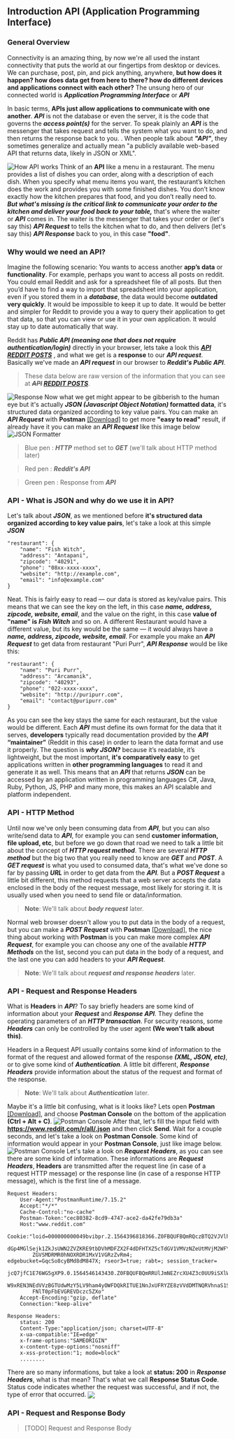 ## Introduction API (Application Programming Interface)
### General Overview
Connectivity is an amazing thing, by now we're all used the instant connectivity that puts the world at our fingertips from desktop or devices. We can purchase, post, pin, and pick anything, anywhere, **but how does it happen? how does data get from here to there? how do different devices and applications connect with each other?** The unsung hero of our connected world is **_Application Programming Interface_** or **_API_**

In basic terms, **APIs just allow applications to communicate with one another**. **_API_** is not the database or even the server, it is the code that governs the **_access point(s)_** for the server. To speak plainly an **_API_** is the messenger that takes request and tells the system what you want to do, and then returns the response back to you. . When people talk about **_"API"_**, they sometimes generalize and actually mean "a publicly available web-based API that returns data, likely in JSON or XML".

![How API works](Assets/HowAPIWorks.png)
Think of an **API** like a menu in a restaurant. The menu provides a list of dishes you can order, along with a description of each dish. When you specify what menu items you want, the restaurant’s kitchen does the work and provides you with some finished dishes. You don’t know exactly how the kitchen prepares that food, and you don’t really need to. **_But what's missing is the critical link to communicate your order to the kitchen and deliver your food back to your table,_** that's where the waiter or **_API_** comes in. The waiter is the messenger that takes your order or (let's say this) **_API Request_** to tells the kitchen what to do, and then delivers (let's say this) **_API Response_** back to you, in this case **"food"**.

### Why would we need an API?
Imagine the following scenario: You wants to access another **app’s data** or **functionality**. For example, perhaps you want to access all posts on reddit. You could email Reddit and ask for a spreadsheet file of all posts. But then you’d have to find a way to import that spreadsheet into your application, even if you stored them in a **_database_**, the data would become **outdated very quickly**. It would be impossible to keep it up to date. It would be better and simpler for Reddit to provide you a way to query their application to get that data, so that you can view or use it in your own application. It would stay up to date automatically that way. 

Reddit has **_Public API (meaning one that does not require authentication/login)_** directly in your browser, lets take a look this **_[API REDDIT POSTS](https://www.reddit.com/r/all/.json)_** , and what we get is a **response** to our **_API request_**. Basically we've made an **_API request_** in our browser to **_Reddit's Public API_**.
>These data below are raw version of the information that you can see at **_~~API~~ [REDDIT POSTS](https://www.reddit.com/r/all/)_**.

![Response](Assets/JSON.PNG)
Now what we get might appear to be gibberish to the human eye but it's actually **_JSON (Javascript Object Notation)_ formatted data**, it's structured data organized according to key value pairs. You can make an **_API Request_** with **Postman** [[Download]](https://www.getpostman.com/downloads/) to get more **"easy to read"** result, if already have it you can make an **_API Request_** like this image below
![JSON Formatter](Assets/Postman.PNG)
>Blue pen  : **_HTTP_** method set to **_GET_** (we'll talk about HTTP method later)

>Red pen   : **_Reddit's API_**

>Green pen : Response from **_API_**

### API - What is JSON and why do we use it in API?
Let's talk about **_JSON_**, as we mentioned before **it's structured data organized according to key value pairs**, let's take a look at this simple **_JSON_**
```
"restaurant": {
	"name": "Fish Witch",
	"address": "Antapani",
	"zipcode": "40291",
	"phone": "08xx-xxxx-xxxx",
	"website": "http://example.com",
	"email": "info@example.com"
}
```
Neat. This is fairly easy to read — our data is stored as key/value pairs. This means that we can see the key on the left, in this case **_name, address, zipcode, website, email_**, and the value on the right, in this case **value of "name" is _Fish Witch_** and so on. A different Restaurant would have a different value, but its key would be the same — it would always have a **_name, address, zipcode, website, email_**.
For example you make an **_API Request_** to get data from restaurant "Puri Purr", **_API Response_** would be like this:
```
"restaurant": {
	"name": "Puri Purr",
	"address": "Arcamanik",
	"zipcode": "40293",
	"phone": "022-xxxx-xxxx",
	"website": "http://puripurr.com",
	"email": "contact@puripurr.com"
}
``` 
As you can see the key stays the same for each restaurant, but the value would be different. Each **_API_** must define its own format for the data that it serves, **developers** typically read documentation provided by the **_API_ “maintainer”** (Reddit in this case) in order to learn the data format and use it properly. The question is **_why JSON?_** because it’s readable, it’s lightweight, but the most important, **it's comparatively easy** to get applications written in **other programming languages** to read it and generate it as well. This means that an **_API_** that returns **_JSON_** can be accessed by an application written in programming languages C#, Java, Ruby, Python, JS, PHP and many more, this makes an API scalable and platform independent.

### API - HTTP Method
Until now we've only been consuming data from **_API_**, but you can also write/send data to **_API_**, for example you can send **customer information, file upload, etc**, but before we go down that road we need to talk a little bit about the concept of **_HTTP request method_**. There are several **_HTTP method_** but the big two that you really need to know are **_GET_** and **_POST_**. A **_GET request_** is what you used to consumed data, that's what we've done so far by passing **_URL_** in order to get data from the **_API_**. But a **_POST Request_** a little bit different, this method requests that a web server accepts the data enclosed in the body of the request message, most likely for storing it. It is usually used when you need to send file or data/information.
>**Note**: We'll talk about **_body request_** later.

Normal web browser doesn't allow you to put data in the body of a request, but you can make a **_POST Request_** with **Postman** [[Download]](https://www.getpostman.com/downloads/), the nice thing about working with **Postman** is you can make more complex **_API Request_**, for example you can choose any one of the available **_HTTP Methods_** on the list, second you can put data in the body of a request, and the last one you can add headers to your **_API Request_**.
>**Note**: We'll talk about **_request and response headers_** later.

### API - Request and Response Headers
What is **Headers** in **_API_**? To say briefly headers are some kind of information about your **_Request_** and **_Response API_**. They define the operating parameters of an **_HTTP transaction_**. For security reasons, some **_Headers_** can only be controlled by the user agent **(We won't talk about this)**. 

Headers in a Request API usually contains some kind of information to the format of the request and allowed format of the response **_(XML, JSON, etc)_**, or to give some kind of **_Authentication_**. A little bit different, **_Response Headers_** provide information about the status of the request and format of the response.
>**Note**: We'll talk about **_Authentication_** later.

Maybe it's a little bit confusing, what is it looks like? Lets open **Postman** [[Download]](https://www.getpostman.com/downloads/), and choose **Postman Console** on the bottom of the application **(Ctrl + Alt + C)**.
![Postman Console](Assets/PostmanConsole.PNG)
After that, let's fill the input field with **https://www.reddit.com/r/all/.json** and then click **Send**. Wait for a couple seconds, and let's take a look on **Postman Console**. Some kind of information would appear in your **Postman Console**, just like image below.
![Postman Console](Assets/PostmanRequest.PNG)
Let's take a look on **_Request Headers_**, as you can see there are some kind of information. These informations are **_Request Headers_**, **Headers** are transmitted after the request line (in case of a request HTTP message) or the response line (in case of a response HTTP message), which is the first line of a message.
```
Request Headers:
	User-Agent:"PostmanRuntime/7.15.2"
	Accept:"*/*"
	Cache-Control:"no-cache"
	Postman-Token:"cec80382-8cd9-4747-ace2-da42fe79db3a"
	Host:"www.reddit.com"
	Cookie:"loid=000000000049bvibpr.2.1564396818366.Z0FBQUFBQmRQczBTQ2VJVlhXU0dYaFBMd3ZwUlFLd2lMaTUxSlNEekJk
		dGp4MGlSejk1ZkJsUWN2ZVZKRE9tbDVhMDFZX2F4dDFHTXZ5cTdGV1VMVzNZeUtMVjM2WFYtVE9vODE1U1I0bVZtNjR6UENKckZj
		ZGVSMDRMR0hNOXRDR1MxV1VGRzZvRm4; edgebucket=GqcSo8cyBMd8dM847X; rseor3=true; rabt=; session_tracker=
		jcQ7jfC1E76WG5gXP9.0.1564546143430.Z0FBQUFBQmRRUlJmNEZrcXU4Z3c0UU9iSXlWNkc0QkV5QjMxQlRETjJmYUZDME5LS
		W9xREN3NEdVVzBGTUdwMzY5LV9ham4yOWFDQkRITUE1NnJxUFRYZE8zVVdDMTNQRVhnaS1SWEttM0pvU0N4NFlYZnJoZE1DbXFDd
		FNlT0pFbEVGREVDczc5ZXo"
	Accept-Encoding:"gzip, deflate"
	Connection:"keep-alive"
```
```
Response Headers:
	status: 200
	Content-Type:"application/json; charset=UTF-8"
	x-ua-compatible:"IE=edge"
	x-frame-options:"SAMEORIGIN"
	x-content-type-options:"nosniff"
	x-xss-protection:"1; mode=block"
	........
```
There are so many informations, but take a look at **status: 200** in **_Response Headers_**, what is that mean? That's what we call **Response Status Code**. Status code indicates whether the request was successful, and if not, the type of error that occurred.
<img align="center" src="http://gate.git/asep.darmawan/apidoc/raw/master/Assets/StatusCode.gif">

### API - Request and Response Body
>[TODO] Request and Response Body